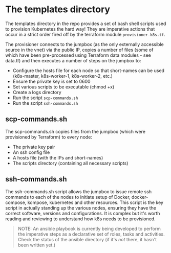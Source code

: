 # The templates directory
The templates directory in the repo provides a set of bash shell scripts used to provision Kubernetes the hard way! They are imperative actions that occur in a strict order fired off by the terraform module `provisioner-k8s.tf`.

The provisioner connects to the jumpbox (as the only externally accessible source in the vnet) via the public IP, copies a number of files (some of which have been pre-processed using Terraform data modules - see data.tf) and then executes a number of steps on the jumpbox to:

* Configure the hosts file for each node so that short-names can be used (k8s-master, k8s-worker-1, k8s-worker-2, etc.)
* Ensure the private key is set to 0600
* Set various scripts to be executable (chmod +x)
* Create a logs directory
* Run the script `scp-commands.sh`
* Run the script `ssh-commands.sh`

## scp-commands.sh
The scp-commands.sh copies files from the jumpbox (which were provisioned by Terraform) to every node:

* The private key pair
* An ssh config file
* A hosts file (with the IPs and short-names)
* The scripts directory (containing all necessary scripts)

## ssh-commands.sh
The ssh-commands.sh script allows the jumpbox to issue remote ssh commands to each of the nodes to initiate setup of Docker, docker-compose, kompose, kubernetes and other resources. This script is the key script in actually standing up the various nodes, ensuring they have the correct software, versions and configurations. It is complex but it's worth reading and reviewing to understand how k8s needs to be provisioned.

> NOTE: An ansible playbook is currently being developed to perform the imperative steps as a declarative set of roles, tasks and activities. Check the status of the ansible directory (if it's *not* there, it hasn't been written yet.)